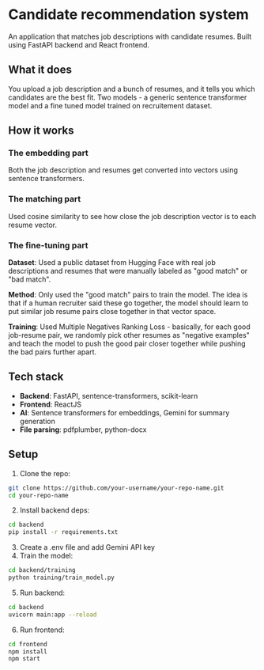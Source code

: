 # Candidate recommendation system

An application that matches job descriptions with candidate resumes. Built using FastAPI backend and React frontend.

## What it does

You upload a job description and a bunch of resumes, and it tells you which candidates are the best fit. Two models - a generic sentence transformer model and a fine tuned model trained on recruitement dataset.

## How it works

### The embedding part
Both the job description and resumes get converted into vectors using sentence transformers.

### The matching part
Used cosine similarity to see how close the job description vector is to each resume vector. 

### The fine-tuning part

**Dataset**: Used a public dataset from Hugging Face with real job descriptions and resumes that were manually labeled as "good match" or "bad match".

**Method**: Only used the "good match" pairs to train the model. The idea is that if a human recruiter said these go together, the model should learn to put similar job resume pairs close together in that vector space.

**Training**: Used Multiple Negatives Ranking Loss - basically, for each good job-resume pair, we randomly pick other resumes as "negative examples" and teach the model to push the good pair closer together while pushing the bad pairs further apart.

## Tech stack

- **Backend**: FastAPI, sentence-transformers, scikit-learn
- **Frontend**: ReactJS
- **AI**: Sentence transformers for embeddings, Gemini for summary generation
- **File parsing**: pdfplumber, python-docx

## Setup

1. Clone the repo:
```bash
git clone https://github.com/your-username/your-repo-name.git
cd your-repo-name
```
2. Install backend deps: 
```bash
cd backend
pip install -r requirements.txt
```
3. Create a .env file and add Gemini API key 
3. Train the model: 
```bash
cd backend/training
python training/train_model.py
```

5. Run backend: 
```bash
cd backend
uvicorn main:app --reload
```
6. Run frontend: 
```bash
cd frontend
npm install
npm start
```